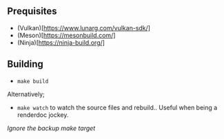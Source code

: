 ## Prequisites

* (Vulkan)[https://www.lunarg.com/vulkan-sdk/]
* (Meson)[https://mesonbuild.com/]
* (Ninja)[https://ninja-build.org/]

## Building
* `make build`

Alternatively;
* `make watch` to watch the source files and rebuild.. Useful when being a renderdoc jockey.

_Ignore the backup make target_
